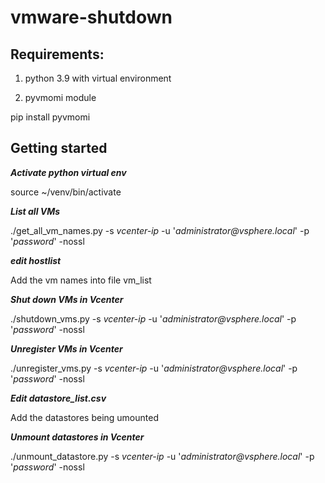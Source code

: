 # vmware-shutdown

## Requirements:

1. python 3.9 with virtual environment

2. pyvmomi module

pip install pyvmomi

## Getting started

**_Activate python virtual env_**

source ~/venv/bin/activate

**_List all VMs_**

./get_all_vm_names.py -s _vcenter-ip_ -u '_administrator@vsphere.local_' -p '_password_' -nossl

**_edit hostlist_**

Add the vm names into file vm_list

**_Shut down VMs in Vcenter_**

./shutdown_vms.py -s _vcenter-ip_ -u '_administrator@vsphere.local_' -p '_password_' -nossl

**_Unregister VMs in Vcenter_**

./unregister_vms.py -s _vcenter-ip_ -u '_administrator@vsphere.local_' -p '_password_' -nossl

**_Edit datastore_list.csv_**

Add the datastores being umounted

**_Unmount datastores in Vcenter_**

./unmount_datastore.py -s _vcenter-ip_ -u '_administrator@vsphere.local_' -p '_password_' -nossl